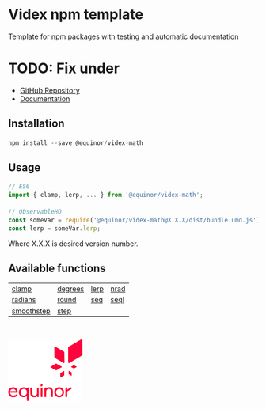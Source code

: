 # Videx npm template

Template for npm packages with testing and automatic documentation

# TODO: Fix under

- [GitHub Repository](https://github.com/equinor/videx-math)
- [Documentation](https://equinor.github.io/videx-math)

## Installation
```js
npm install --save @equinor/videx-math
```

## Usage

```js
// ES6
import { clamp, lerp, ... } from '@equinor/videx-math';

// ObservableHQ
const someVar = require('@equinor/videx-math@X.X.X/dist/bundle.umd.js');
const lerp = someVar.lerp;
```
Where X.X.X is desired version number.

## Available functions

<table style="width:auto;">
  <tr>
    <td><a href="https://equinor.github.io/videx-math/global.html#clamp">clamp</a></td>
    <td><a href="https://equinor.github.io/videx-math/global.html#degrees">degrees</a></td>
    <td><a href="https://equinor.github.io/videx-math/global.html#lerp">lerp</a></td>
    <td><a href="https://equinor.github.io/videx-math/global.html#nrad">nrad</a></td>
  </tr>
  <tr>
    <td><a href="https://equinor.github.io/videx-math/global.html#radians">radians</a></td>
    <td><a href="https://equinor.github.io/videx-math/global.html#round">round</a></td>
    <td><a href="https://equinor.github.io/videx-math/global.html#seq">seq</a></td>
    <td><a href="https://equinor.github.io/videx-math/global.html#seqI">seqI</a></td>
  </tr>
  <tr>
    <td><a href="https://equinor.github.io/videx-math/global.html#smoothstep">smoothstep</a></td>
    <td><a href="https://equinor.github.io/videx-math/global.html#step">step</a></td>
  </tr>
</table>

<br/>

![Equinor Logo](images/equinor-logo.png)
